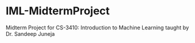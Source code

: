# IML-MidtermProject
Midterm Project for CS-3410: Introduction to Machine Learning taught by Dr. Sandeep Juneja
